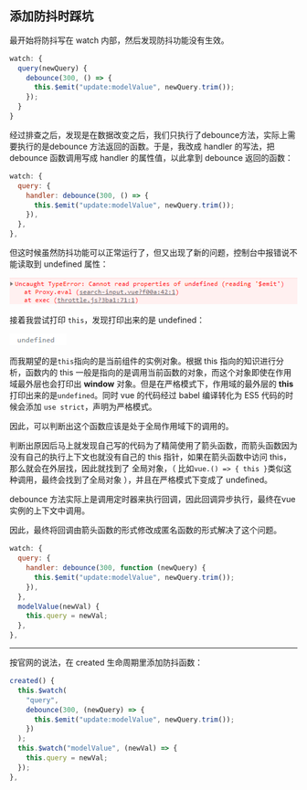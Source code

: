 ## 添加防抖时踩坑

最开始将防抖写在 watch 内部，然后发现防抖功能没有生效。

~~~js
watch: {
  query(newQuery) {
    debounce(300, () => {
      this.$emit("update:modelValue", newQuery.trim());
    });
  }
}
~~~

经过排查之后，发现是在数据改变之后，我们只执行了debounce方法，实际上需要执行的是debounce 方法返回的函数。于是，我改成 handler 的写法，把 debounce 函数调用写成 handler 的属性值，以此拿到 debounce 返回的函数：

~~~js
watch: {
  query: {
    handler: debounce(300, () => {
      this.$emit("update:modelValue", newQuery.trim());
    }),
  },
},
~~~

但这时候虽然防抖功能可以正常运行了，但又出现了新的问题，控制台中报错说不能读取到 undefined 属性：

![image-20220701212041812](./image/3.png)

接着我尝试打印 `this`，发现打印出来的是 undefined：

![image-20220701212549790](./image/4.png)

而我期望的是`this`指向的是当前组件的实例对象。根据 this 指向的知识进行分析，函数内的 this 一般是指向的是调用当前函数的对象，而这个对象即使在作用域最外层也会打印出 **window** 对象。但是在严格模式下，作用域的最外层的 **this** 打印出来的是`undefined`。同时 vue 的代码经过 babel 编译转化为 ES5 代码的时候会添加 `use strict`，声明为严格模式。

因此，可以判断出这个函数应该是处于全局作用域下的调用的。

判断出原因后马上就发现自己写的代码为了精简使用了箭头函数，而箭头函数因为没有自己的执行上下文也就没有自己的 this 指针，如果在箭头函数中访问 this，那么就会在外层找，因此就找到了 全局对象，（ 比如`vue.() => { this }`类似这种调用，最终会找到了全局对象 ），并且在严格模式下变成了 undefined。

debounce 方法实际上是调用定时器来执行回调，因此回调异步执行，最终在vue实例的上下文中调用。

因此，最终将回调由箭头函数的形式修改成匿名函数的形式解决了这个问题。

~~~js
watch: {
  query: {
    handler: debounce(300, function (newQuery) {
      this.$emit("update:modelValue", newQuery.trim());
    }),
  },
  modelValue(newVal) {
    this.query = newVal;
  },
},
~~~

---------------

按官网的说法，在 created 生命周期里添加防抖函数：

~~~js
created() {
  this.$watch(
    "query",
    debounce(300, (newQuery) => {
      this.$emit("update:modelValue", newQuery.trim());
    })
  );
  this.$watch("modelValue", (newVal) => {
    this.query = newVal;
  });
},
~~~



